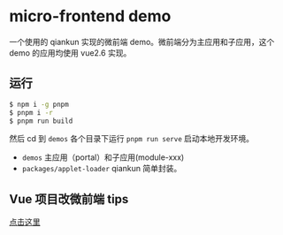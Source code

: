 # micro-frontend demo

一个使用的 qiankun 实现的微前端 demo。微前端分为主应用和子应用，这个 demo 的应用均使用 vue2.6 实现。

## 运行

```sh
$ npm i -g pnpm
$ pnpm i -r
$ pnpm run build
```
然后 cd 到 `demos` 各个目录下运行 `pnpm run serve` 启动本地开发环境。

- `demos` 主应用（portal）和子应用(module-xxx)
- `packages/applet-loader` qiankun 简单封装。

## Vue 项目改微前端 tips

[点击这里](TIPS.md)